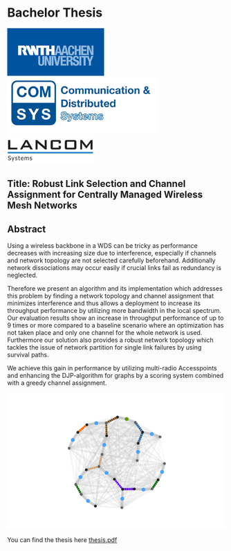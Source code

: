 # Bachelor Thesis
![alt text](https://raw.githubusercontent.com/pheanex/BachelorThesis/master/Bilder/RWTH-Aachen-logo.png "RWTH Aachen") ![alt text](https://raw.githubusercontent.com/pheanex/BachelorThesis/master/Bilder/comsys-logo.png "ComSys RWTH") ![alt text](https://raw.githubusercontent.com/pheanex/BachelorThesis/master/Bilder/lancom-logo.png "LANCOM Systems")
## Title: Robust Link Selection and Channel Assignment for Centrally Managed Wireless Mesh Networks
## Abstract
Using a wireless backbone in a WDS can be tricky as performance decreases with increasing size due to interference, 
especially if channels and network topology are not selected carefully beforehand. 
Additionally network dissociations may occur easily if crucial links fail as redundancy is neglected.

Therefore we present an algorithm and its implementation which addresses this problem by finding a network topology and channel assignment 
that minimizes interference and thus allows a deployment to increase its throughput performance by utilizing more bandwidth in the local spectrum. 
Our evaluation results show an increase in throughput performance of up to 9 times or more compared to a baseline scenario where an optimization has not taken place
and only one channel for the whole network is used.
Furthermore our solution also provides a robust network topology which tackles the issue of network partition for single link failures by using survival paths.

We achieve this gain in performance by utilizing multi-radio Accesspoints and enhancing the DJP-algorithm for graphs by a scoring system combined with
a greedy channel assignment.

![alt text](https://github.com/pheanex/BachelorThesis/blob/master/Bilder/topo_chan_1_6_11_36_40_44.png?raw=true "Abstract network mesh") 

You can find the thesis here [thesis.pdf](https://github.com/pheanex/BachelorThesis/blob/master/Thesis/thesis.pdf)
